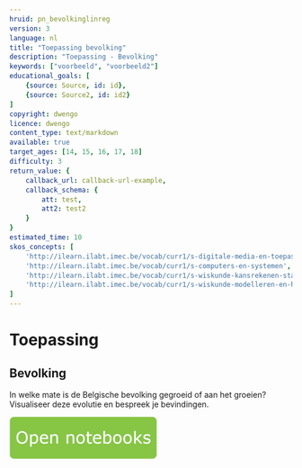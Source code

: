 ```yaml
---
hruid: pn_bevolkinglinreg
version: 3
language: nl
title: "Toepassing bevolking"
description: "Toepassing - Bevolking"
keywords: ["voorbeeld", "voorbeeld2"]
educational_goals: [
    {source: Source, id: id}, 
    {source: Source2, id: id2}
]
copyright: dwengo
licence: dwengo
content_type: text/markdown
available: true
target_ages: [14, 15, 16, 17, 18]
difficulty: 3
return_value: {
    callback_url: callback-url-example,
    callback_schema: {
        att: test,
        att2: test2
    }
}
estimated_time: 10
skos_concepts: [
    'http://ilearn.ilabt.imec.be/vocab/curr1/s-digitale-media-en-toepassingen', 
    'http://ilearn.ilabt.imec.be/vocab/curr1/s-computers-en-systemen', 
    'http://ilearn.ilabt.imec.be/vocab/curr1/s-wiskunde-kansrekenen-statistiek',
    'http://ilearn.ilabt.imec.be/vocab/curr1/s-wiskunde-modelleren-en-heuristiek'
]
---
```


# Toepassing
## Bevolking
In welke mate is de Belgische bevolking gegroeid of aan het groeien? Visualiseer deze evolutie en bespreek je bevindingen.

[![](embed/Knop.png "Knop")](https://kiks.ilabt.imec.be/hub/tmplogin?id=0312 "Notebooks Oefenen met Data")


